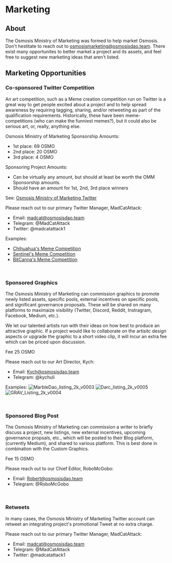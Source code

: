 # Marketing

## About

The Osmosis Ministry of Marketing was formed to help market Osmosis. Don't hestitate to reach out to [osmosismarketing@osmosisdao.team](osmosismarketing@osmosisdao.team). There exist many opportunites to better market a project and its assets, and feel free to suggest new marketing ideas that aren't listed.


## Marketing Opportunities

### Co-sponsored Twitter Competition

An art competition, such as a Meme creation competition run on Twitter is a great way to get people excited about a project and to help spread awareness by requiring tagging, sharing, and/or retweeting as part of the qualification requirements. Historically, these have been meme-competitions (who can make the funniest memes?), but it could also be serious art, or, really, anything else.

Osmosis Ministry of Marketing Sponsorship Amounts:
- 1st place: 69 OSMO
- 2nd place: 20 OSMO
- 3rd place: 4 OSMO

Sponsoring Project Amounts:
- Can be virtually any amount, but should at least be worth the OMM Sponsorship amounts.
- Should have an amount for 1st, 2nd, 3rd place winners

See: [Osmosis Ministry of Marketing Twitter](https://twitter.com/OsmoMinistryMkt)

Please reach out to our primary Twitter Manager, MadCatAttack:
- Email: madcat@osmosisdao.team
- Telegram: @MadCatAttack
- Twitter:  @madcatattack1

Examples:
- [Chihuahua's Meme Competition](https://twitter.com/OsmoMinistryMkt/status/1484864183795691522)
- [Sentinel's Meme Competition](https://twitter.com/OsmoMinistryMkt/status/1466923415986573312)
- [BitCanna's Meme Competition](https://twitter.com/OsmoMinistryMkt/status/1459957529635536897)

<br>

### Sponsored Graphics

The Osmosis Ministry of Marketing can commission graphics to promote newly listed assets, specific pools, external incentives on specific pools, and significant governance proposals. These will be shared on many platforms to maximaize visibility (Twitter, Discord, Reddit, Instragram, Facebook, Medium, etc.).

We let our talented artists run with their ideas on how best to produce an attractive graphic. If a project would like to collaborate on the artisitc design aspects or upgrade the graphic to a short video clip, it will incur an extra fee which can be priced upon discussion.

Fee 25 OSMO

Please reach out to our Art Director, Kych:
- Email: Kych@osmosisdao.team
- Telegram: @kychuli

Examples:
![MarbleDao_listing_2k_v0003](https://user-images.githubusercontent.com/95667791/160200726-93aeb660-244b-4f9f-affa-86525cc095b3.png)
![Darc_listing_2k_v0005](https://user-images.githubusercontent.com/95667791/160200760-f14eb0eb-5142-47a0-a4ff-55b6feffe02f.png)
![GRAV_Listing_2k_v0004](https://user-images.githubusercontent.com/95667791/160200328-07f753b1-3b50-4544-973a-b1a60502d1f2.png)

<br>

### Sponsored Blog Post

The Osmosis Ministry of Marketing can commission a writer to briefly discuss a project, new listings, new external incentives, upcoming governance propsals, etc., which will be posted to their Blog platform, (currently Medium), and shared to various platform. This is best done in combination with the Custom Graphics.

Fee 15 OSMO

Please reach out to our Chief Editor, RoboMcGobo:
- Email: Robert@osmosisdao.team
- Telegram: @RoboMcGobo

<br>

### Retweets

In many cases, the Osmosis Ministry of Marketing Twitter account can retweet an integrating project's promotional Tweet at no extra charge.


Please reach out to our primary Twitter Manager, MadCatAttack:
- Email: madcat@osmosisdao.team
- Telegram: @MadCatAttack
- Twitter:  @madcatattack1



